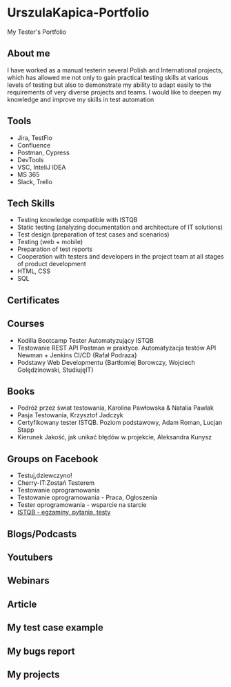 # UrszulaKapica-Portfolio

My Tester's Portfolio

## About me

I have worked as a manual testerin
several Polish and International projects,
which has allowed me not only to gain
practical testing skills at various levels of
testing but also to demonstrate my
ability to adapt easily to the
requirements of very diverse projects
and teams. I would like to deepen my
knowledge and improve my skills in test
automation

## Tools

* Jira, TestFlo
* Confluence
* Postman, Cypress
* DevTools
* VSC, InteliJ IDEA
* MS 365
* Slack, Trello

## Tech Skills

* Testing knowledge compatible with ISTQB
* Static testing (analyzing documentation and
architecture of IT solutions)
* Test design (preparation of test cases and
scenarios)
* Testing (web + mobile)
* Preparation of test reports
* Cooperation with testers and developers in
the project team at all stages of product
development
* HTML, CSS
* SQL


## Certificates

## Courses

* Kodilla Bootcamp Tester Automatyzujący ISTQB
* Testowanie REST API Postman w praktyce. Automatyzacja testów API Newman + Jenkins CI/CD {Rafał Podraza}
* Podstawy Web Developmentu {Bartłomiej Borowczy, Wojciech Golędzinowski, StudiujęIT}

## Books

* Podróż przez świat testowania, Karolina Pawłowska & Natalia Pawlak
* Pasja Testowania, Krzysztof Jadczyk
* Certyfikowany tester ISTQB. Poziom podstawowy, Adam Roman, Lucjan Stapp
* Kierunek Jakość, jak unikać błędów w projekcie, Aleksandra Kunysz

## Groups on Facebook

* Testuj,dziewczyno!
* Cherry-IT:Zostań Testerem
* Testowanie oprogramowania
* Testowanie oprogramowania - Praca, Ogłoszenia
* Tester oprogramowania - wsparcie na starcie
* [ISTQB - egzaminy, pytania, testy](#https://www.facebook.com/groups/194288250951242/)

## Blogs/Podcasts

## Youtubers

## Webinars

## Article

## My test case example

## My bugs report

## My projects

